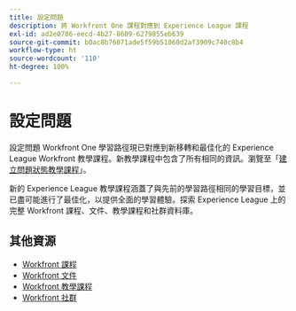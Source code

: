 ```yaml
---
title: 設定問題
description: 將 Workfront One 課程對應到 Experience League 課程
exl-id: ad2e0706-eecd-4b27-8609-6279855eb639
source-git-commit: b0ac8b76071ade5f59b51060d2af3909c740c8b4
workflow-type: ht
source-wordcount: '110'
ht-degree: 100%

---
```



# 設定問題

設定問題 Workfront One 學習路徑現已對應到新移轉和最佳化的 Experience League Workfront 教學課程。新教學課程中包含了所有相同的資訊。瀏覽至「[建立問題狀態教學課程](https://experienceleague.adobe.com/docs/workfront-learn/tutorials-workfront/home.html)」。

新的 Experience League 教學課程涵蓋了與先前的學習路徑相同的學習目標，並已盡可能進行了最佳化，以提供全面的學習體驗。探索 Experience League 上的完整 Workfront 課程、文件、教學課程和社群資料庫。


## 其他資源

* [Workfront 課程](https://experienceleague.adobe.com/?lang=en&amp;Solution=Workfront#courses)
* [Workfront 文件](https://experienceleague.adobe.com/docs/workfront.html)
* [Workfront 教學課程](https://experienceleague.adobe.com/docs/workfront-learn/tutorials-workfront/home.html)
* [Workfront 社群](https://experienceleaguecommunities.adobe.com/t5/workfront/ct-p/workfront)